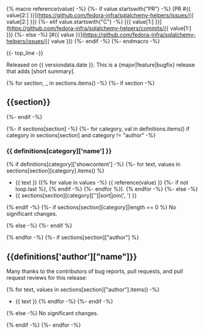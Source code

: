 {% macro reference(value) -%}
   {%- if value.startswith("PR") -%}
     [PR #{{ value[2:] }}](https://github.com/fedora-infra/sqlalchemy-helpers/issues/{{ value[2:] }})
   {%- elif value.startswith("C") -%}
     [{{ value[1:] }}](https://github.com/fedora-infra/sqlalchemy-helpers/commits/{{ value[1:] }})
   {%- else -%}
     [#{{ value }}](https://github.com/fedora-infra/sqlalchemy-helpers/issues/{{ value }})
   {%- endif -%}
{%- endmacro -%}

{{- top_line -}}

Released on {{ versiondata.date }}. This is a {major|feature|bugfix} release that adds [short summary].

{% for section, _ in sections.items() -%}
{%- if section -%}
## {{section}}
{%- endif -%}

{%- if sections[section] -%}
{%- for category, val in definitions.items() if category in sections[section] and category != "author" -%}
### {{ definitions[category]['name'] }}

{% if definitions[category]['showcontent'] -%}
{%- for text, values in sections[section][category].items() %}
- {{ text }} ({% for value in values -%}
                 {{ reference(value) }}
                 {%- if not loop.last %}, {% endif -%}
              {%- endfor %}).
{% endfor -%}
{%- else -%}
- {{ sections[section][category]['']|sort|join(', ') }}

{% endif -%}
{%- if sections[section][category]|length == 0 %}
No significant changes.

{% else -%}
{%- endif %}

{% endfor -%}
{%- if sections[section]["author"] %}
## {{definitions['author']["name"]}}

Many thanks to the contributors of bug reports, pull requests, and pull request
reviews for this release:

{% for text, values in sections[section]["author"].items() -%}
- {{ text }}
{% endfor -%}
{%- endif -%}

{% else -%}
No significant changes.


{% endif -%}
{%- endfor -%}
